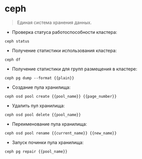 # ceph

> Единая система хранения данных.

- Проверка статуса работоспособности кластера:

`ceph status`

- Получение статистики использования кластера:

`ceph df`

- Получение статистики для групп размещения в кластере:

`ceph pg dump --format {{plain}}`

- Создание пула хранилища:

`ceph osd pool create {{pool_name}} {{page_number}}`

- Удалить пул хранилища:

`ceph osd pool delete {{pool_name}}`

- Переименование пула хранилища:

`ceph osd pool rename {{current_name}} {{new_name}}`

- Запуск починки пула хранилища:

`ceph pg repair {{pool_name}}`
